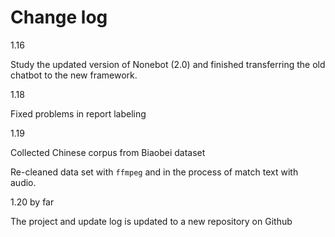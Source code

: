 # Change log

1.16

Study the updated version of Nonebot (2.0) and finished transferring the old chatbot to the new framework.

1.18

Fixed problems in report labeling 

1.19

Collected Chinese corpus from Biaobei dataset

Re-cleaned data set with `ffmpeg` and in the process of match text with audio.

1.20 by far

The project and update log is updated to a new repository on Github
